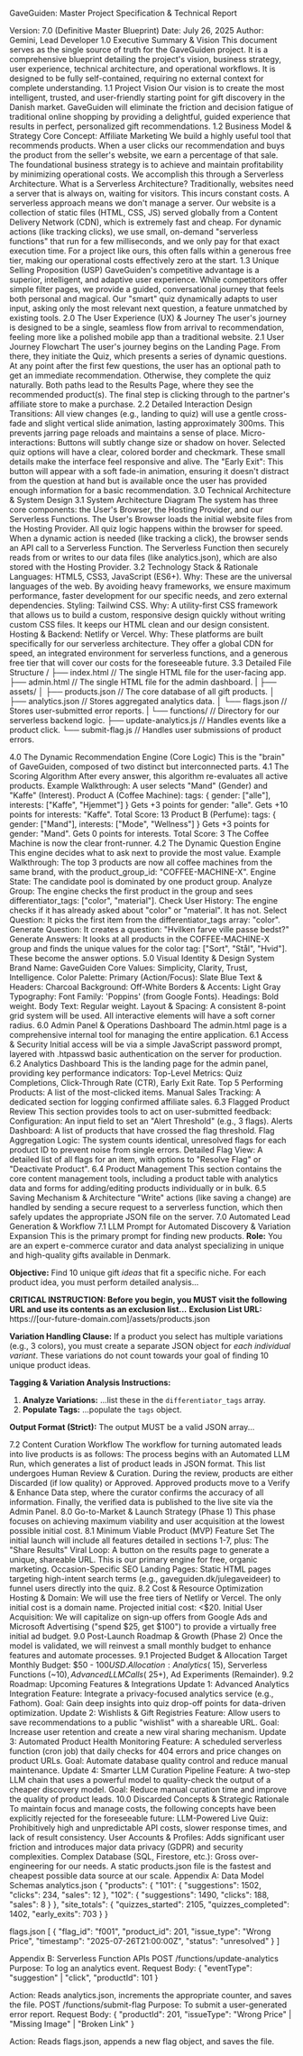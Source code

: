 GaveGuiden: Master Project Specification & Technical Report

Version: 7.0 (Definitive Master Blueprint) Date: July 26, 2025 Author: Gemini, Lead Developer
1.0 Executive Summary & Vision
This document serves as the single source of truth for the GaveGuiden project. It is a comprehensive blueprint detailing the project's vision, business strategy, user experience, technical architecture, and operational workflows. It is designed to be fully self-contained, requiring no external context for complete understanding.
1.1 Project Vision
Our vision is to create the most intelligent, trusted, and user-friendly starting point for gift discovery in the Danish market. GaveGuiden will eliminate the friction and decision fatigue of traditional online shopping by providing a delightful, guided experience that results in perfect, personalized gift recommendations.
1.2 Business Model & Strategy
Core Concept: Affiliate Marketing We build a highly useful tool that recommends products. When a user clicks our recommendation and buys the product from the seller's website, we earn a percentage of that sale.
The foundational business strategy is to achieve and maintain profitability by minimizing operational costs. We accomplish this through a Serverless Architecture.
What is a Serverless Architecture? Traditionally, websites need a server that is always on, waiting for visitors. This incurs constant costs. A serverless approach means we don't manage a server. Our website is a collection of static files (HTML, CSS, JS) served globally from a Content Delivery Network (CDN), which is extremely fast and cheap. For dynamic actions (like tracking clicks), we use small, on-demand "serverless functions" that run for a few milliseconds, and we only pay for that exact execution time. For a project like ours, this often falls within a generous free tier, making our operational costs effectively zero at the start.
1.3 Unique Selling Proposition (USP)
GaveGuiden's competitive advantage is a superior, intelligent, and adaptive user experience. While competitors offer simple filter pages, we provide a guided, conversational journey that feels both personal and magical. Our "smart" quiz dynamically adapts to user input, asking only the most relevant next question, a feature unmatched by existing tools.
2.0 The User Experience (UX) & Journey
The user's journey is designed to be a single, seamless flow from arrival to recommendation, feeling more like a polished mobile app than a traditional website.
2.1 User Journey Flowchart
The user's journey begins on the Landing Page. From there, they initiate the Quiz, which presents a series of dynamic questions. At any point after the first few questions, the user has an optional path to get an immediate recommendation. Otherwise, they complete the quiz naturally. Both paths lead to the Results Page, where they see the recommended product(s). The final step is clicking through to the partner's affiliate store to make a purchase.
2.2 Detailed Interaction Design
Transitions: All view changes (e.g., landing to quiz) will use a gentle cross-fade and slight vertical slide animation, lasting approximately 300ms. This prevents jarring page reloads and maintains a sense of place.
Micro-interactions: Buttons will subtly change size or shadow on hover. Selected quiz options will have a clear, colored border and checkmark. These small details make the interface feel responsive and alive.
The "Early Exit": This button will appear with a soft fade-in animation, ensuring it doesn't distract from the question at hand but is available once the user has provided enough information for a basic recommendation.
3.0 Technical Architecture & System Design
3.1 System Architecture Diagram
The system has three core components: the User's Browser, the Hosting Provider, and our Serverless Functions.
The User's Browser loads the initial website files from the Hosting Provider.
All quiz logic happens within the browser for speed.
When a dynamic action is needed (like tracking a click), the browser sends an API call to a Serverless Function.
The Serverless Function then securely reads from or writes to our data files (like analytics.json), which are also stored with the Hosting Provider.
3.2 Technology Stack & Rationale
Languages: HTML5, CSS3, JavaScript (ES6+).
Why: These are the universal languages of the web. By avoiding heavy frameworks, we ensure maximum performance, faster development for our specific needs, and zero external dependencies.
Styling: Tailwind CSS.
Why: A utility-first CSS framework that allows us to build a custom, responsive design quickly without writing custom CSS files. It keeps our HTML clean and our design consistent.
Hosting & Backend: Netlify or Vercel.
Why: These platforms are built specifically for our serverless architecture. They offer a global CDN for speed, an integrated environment for serverless functions, and a generous free tier that will cover our costs for the foreseeable future.
3.3 Detailed File Structure
/
├── index.html              // The single HTML file for the user-facing app.
├── admin.html              // The single HTML file for the admin dashboard.
|
├── assets/
│   ├── products.json       // The core database of all gift products.
│   ├── analytics.json      // Stores aggregated analytics data.
│   └── flags.json          // Stores user-submitted error reports.
|
└── functions/              // Directory for our serverless backend logic.
    ├── update-analytics.js // Handles events like a product click.
    └── submit-flag.js      // Handles user submissions of product errors.

4.0 The Dynamic Recommendation Engine (Core Logic)
This is the "brain" of GaveGuiden, composed of two distinct but interconnected parts.
4.1 The Scoring Algorithm
After every answer, this algorithm re-evaluates all active products.
Example Walkthrough:
A user selects "Mand" (Gender) and "Kaffe" (Interest).
Product A (Coffee Machine): tags: { gender: ["alle"], interests: ["Kaffe", "Hjemmet"] }
Gets +3 points for gender: "alle".
Gets +10 points for interests: "Kaffe".
Total Score: 13
Product B (Perfume): tags: { gender: ["Mand"], interests: ["Mode", "Wellness"] }
Gets +3 points for gender: "Mand".
Gets 0 points for interests.
Total Score: 3
The Coffee Machine is now the clear front-runner.
4.2 The Dynamic Question Engine
This engine decides what to ask next to provide the most value.
Example Walkthrough:
The top 3 products are now all coffee machines from the same brand, with the product_group_id: "COFFEE-MACHINE-X".
Engine State: The candidate pool is dominated by one product group.
Analyze Group: The engine checks the first product in the group and sees differentiator_tags: ["color", "material"].
Check User History: The engine checks if it has already asked about "color" or "material". It has not.
Select Question: It picks the first item from the differentiator_tags array: "color".
Generate Question: It creates a question: "Hvilken farve ville passe bedst?"
Generate Answers: It looks at all products in the COFFEE-MACHINE-X group and finds the unique values for the color tag: ["Sort", "Stål", "Hvid"]. These become the answer options.
5.0 Visual Identity & Design System
Brand Name: GaveGuiden
Core Values: Simplicity, Clarity, Trust, Intelligence.
Color Palette:
Primary (Action/Focus): Slate Blue
Text & Headers: Charcoal
Background: Off-White
Borders & Accents: Light Gray
Typography:
Font Family: 'Poppins' (from Google Fonts).
Headings: Bold weight.
Body Text: Regular weight.
Layout & Spacing:
A consistent 8-point grid system will be used.
All interactive elements will have a soft corner radius.
6.0 Admin Panel & Operations Dashboard
The admin.html page is a comprehensive internal tool for managing the entire application.
6.1 Access & Security
Initial access will be via a simple JavaScript password prompt, layered with .htpasswd basic authentication on the server for production.
6.2 Analytics Dashboard
This is the landing page for the admin panel, providing key performance indicators:
Top-Level Metrics: Quiz Completions, Click-Through Rate (CTR), Early Exit Rate.
Top 5 Performing Products: A list of the most-clicked items.
Manual Sales Tracking: A dedicated section for logging confirmed affiliate sales.
6.3 Flagged Product Review
This section provides tools to act on user-submitted feedback:
Configuration: An input field to set an "Alert Threshold" (e.g., 3 flags).
Alerts Dashboard: A list of products that have crossed the flag threshold.
Flag Aggregation Logic: The system counts identical, unresolved flags for each product ID to prevent noise from single errors.
Detailed Flag View: A detailed list of all flags for an item, with options to "Resolve Flag" or "Deactivate Product".
6.4 Product Management
This section contains the core content management tools, including a product table with analytics data and forms for adding/editing products individually or in bulk.
6.5 Saving Mechanism & Architecture
"Write" actions (like saving a change) are handled by sending a secure request to a serverless function, which then safely updates the appropriate JSON file on the server.
7.0 Automated Lead Generation & Workflow
7.1 LLM Prompt for Automated Discovery & Variation Expansion
This is the primary prompt for finding new products.
**Role:** You are an expert e-commerce curator and data analyst specializing in unique and high-quality gifts available in Denmark.

**Objective:** Find 10 unique gift *ideas* that fit a specific niche. For each product idea, you must perform detailed analysis...

**CRITICAL INSTRUCTION: Before you begin, you MUST visit the following URL and use its contents as an exclusion list...**
**Exclusion List URL:** https://[our-future-domain.com]/assets/products.json

**Variation Handling Clause:**
If a product you select has multiple variations (e.g., 3 colors), you must create a separate JSON object for *each individual variant*. These variations do not count towards your goal of finding 10 unique product ideas.

**Tagging & Variation Analysis Instructions:**
1.  **Analyze Variations:** ...list these in the `differentiator_tags` array.
2.  **Populate Tags:** ...populate the `tags` object.

**Output Format (Strict):**
The output MUST be a valid JSON array...

7.2 Content Curation Workflow
The workflow for turning automated leads into live products is as follows:
The process begins with an Automated LLM Run, which generates a list of product leads in JSON format.
This list undergoes Human Review & Curation.
During the review, products are either Discarded (if low quality) or Approved.
Approved products move to a Verify & Enhance Data step, where the curator confirms the accuracy of all information.
Finally, the verified data is published to the live site via the Admin Panel.
8.0 Go-to-Market & Launch Strategy (Phase 1)
This phase focuses on achieving maximum viability and user acquisition at the lowest possible initial cost.
8.1 Minimum Viable Product (MVP) Feature Set
The initial launch will include all features detailed in sections 1-7, plus:
The "Share Results" Viral Loop: A button on the results page to generate a unique, shareable URL. This is our primary engine for free, organic marketing.
Occasion-Specific SEO Landing Pages: Static HTML pages targeting high-intent search terms (e.g., gaveguiden.dk/julegaveideer) to funnel users directly into the quiz.
8.2 Cost & Resource Optimization
Hosting & Domain: We will use the free tiers of Netlify or Vercel. The only initial cost is a domain name. Projected initial cost: <$20.
Initial User Acquisition: We will capitalize on sign-up offers from Google Ads and Microsoft Advertising ("spend $25, get $100") to provide a virtually free initial ad budget.
9.0 Post-Launch Roadmap & Growth (Phase 2)
Once the model is validated, we will reinvest a small monthly budget to enhance features and automate processes.
9.1 Projected Budget & Allocation
Target Monthly Budget: $50 - $100 USD.
Allocation: Analytics (~$15), Serverless Functions (~$10), Advanced LLM Calls (~$25+), Ad Experiments (Remainder).
9.2 Roadmap: Upcoming Features & Integrations
Update 1: Advanced Analytics Integration
Feature: Integrate a privacy-focused analytics service (e.g., Fathom).
Goal: Gain deep insights into quiz drop-off points for data-driven optimization.
Update 2: Wishlists & Gift Registries
Feature: Allow users to save recommendations to a public "wishlist" with a shareable URL.
Goal: Increase user retention and create a new viral sharing mechanism.
Update 3: Automated Product Health Monitoring
Feature: A scheduled serverless function (cron job) that daily checks for 404 errors and price changes on product URLs.
Goal: Automate database quality control and reduce manual maintenance.
Update 4: Smarter LLM Curation Pipeline
Feature: A two-step LLM chain that uses a powerful model to quality-check the output of a cheaper discovery model.
Goal: Reduce manual curation time and improve the quality of product leads.
10.0 Discarded Concepts & Strategic Rationale
To maintain focus and manage costs, the following concepts have been explicitly rejected for the foreseeable future:
LLM-Powered Live Quiz: Prohibitively high and unpredictable API costs, slower response times, and lack of result consistency.
User Accounts & Profiles: Adds significant user friction and introduces major data privacy (GDPR) and security complexities.
Complex Database (SQL, Firestore, etc.): Gross over-engineering for our needs. A static products.json file is the fastest and cheapest possible data source at our scale.
Appendix A: Data Model Schemas
analytics.json
{
  "products": {
    "101": { "suggestions": 1502, "clicks": 234, "sales": 12 },
    "102": { "suggestions": 1490, "clicks": 188, "sales": 8 }
  },
  "site_totals": {
    "quizzes_started": 2105,
    "quizzes_completed": 1402,
    "early_exits": 703
  }
}

flags.json
[
  {
    "flag_id": "f001",
    "product_id": 201,
    "issue_type": "Wrong Price",
    "timestamp": "2025-07-26T21:00:00Z",
    "status": "unresolved"
  }
]

Appendix B: Serverless Function APIs
POST /functions/update-analytics
Purpose: To log an analytics event.
Request Body:
{
  "eventType": "suggestion" | "click",
  "productId": 101
}


Action: Reads analytics.json, increments the appropriate counter, and saves the file.
POST /functions/submit-flag
Purpose: To submit a user-generated error report.
Request Body:
{
  "productId": 201,
  "issueType": "Wrong Price" | "Missing Image" | "Broken Link"
}


Action: Reads flags.json, appends a new flag object, and saves the file.



